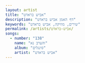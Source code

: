 ```yaml
---
layout: artist
title: "אביש בראדט"
description: "דף האמן אביש בראדט"
keywords: "שירים, מוזיקה, אביש בראדט"
permalink: /artists/אביש-בראדט/
songs:
  - number: "138"
    name: "והערב נא"
    album: "סינגלים"
    artist: "אביש בראדט"
---
```

